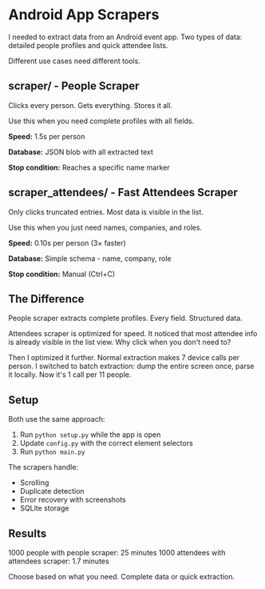 # Android App Scrapers

I needed to extract data from an Android event app. Two types of data: detailed people profiles and quick attendee lists.

Different use cases need different tools.

## scraper/ - People Scraper

Clicks every person. Gets everything. Stores it all.

Use this when you need complete profiles with all fields.

**Speed:** 1.5s per person

**Database:** JSON blob with all extracted text

**Stop condition:** Reaches a specific name marker

## scraper_attendees/ - Fast Attendees Scraper

Only clicks truncated entries. Most data is visible in the list.

Use this when you just need names, companies, and roles.

**Speed:** 0.10s per person (3× faster)

**Database:** Simple schema - name, company, role

**Stop condition:** Manual (Ctrl+C)

## The Difference

People scraper extracts complete profiles. Every field. Structured data.

Attendees scraper is optimized for speed. It noticed that most attendee info is already visible in the list view. Why click when you don't need to?

Then I optimized it further. Normal extraction makes 7 device calls per person. I switched to batch extraction: dump the entire screen once, parse it locally. Now it's 1 call per 11 people.

## Setup

Both use the same approach:

1. Run `python setup.py` while the app is open
2. Update `config.py` with the correct element selectors
3. Run `python main.py`

The scrapers handle:
- Scrolling
- Duplicate detection
- Error recovery with screenshots
- SQLite storage

## Results

1000 people with people scraper: 25 minutes
1000 attendees with attendees scraper: 1.7 minutes

Choose based on what you need. Complete data or quick extraction.
